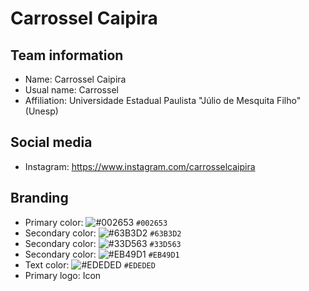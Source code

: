 # Carrossel Caipira
## Team information
- Name: Carrossel Caipira
- Usual name: Carrossel
- Affiliation: Universidade Estadual Paulista "Júlio de Mesquita Filho" (Unesp)

## Social media
- Instagram: https://www.instagram.com/carrosselcaipira 

## Branding
- Primary color: ![#002653](https://placehold.co/15x15/002653/002653.png) `#002653`
- Secondary color: ![#63B3D2](https://placehold.co/15x15/63B3D2/63B3D2.png) `#63B3D2`
- Secondary color: ![#33D563](https://placehold.co/15x15/33D563/33D563.png) `#33D563`
- Secondary color: ![#EB49D1](https://placehold.co/15x15/EB49D1/EB49D1.png) `#EB49D1`
- Text color: ![#EDEDED](https://placehold.co/15x15/EDEDED/EDEDED.png) `#EDEDED`
- Primary logo: Icon
